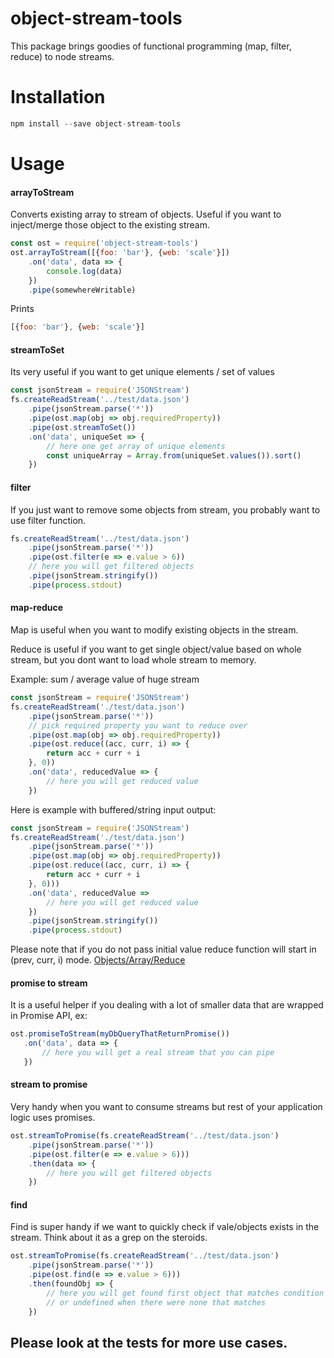# object-stream-tools

This package brings goodies of functional programming (map, filter, reduce) to node streams.


# Installation

```js
npm install --save object-stream-tools
```


# Usage
 
#### arrayToStream

Converts existing array to stream of objects. Useful if you want to inject/merge those object to the existing stream. 

```js
const ost = require('object-stream-tools')
ost.arrayToStream([{foo: 'bar'}, {web: 'scale'}])
    .on('data', data => {
        console.log(data)
    })
    .pipe(somewhereWritable)        
```

Prints

```js
[{foo: 'bar'}, {web: 'scale'}]
```


#### streamToSet

Its very useful if you want to get unique elements / set of values

```js
const jsonStream = require('JSONStream')
fs.createReadStream('../test/data.json')
    .pipe(jsonStream.parse('*'))
    .pipe(ost.map(obj => obj.requiredProperty))
    .pipe(ost.streamToSet())
    .on('data', uniqueSet => {
        // here one get array of unique elements
        const uniqueArray = Array.from(uniqueSet.values()).sort()
    })
```


#### filter

If you just want to remove some objects from stream, you probably want to use filter function.

```js
fs.createReadStream('../test/data.json')
    .pipe(jsonStream.parse('*'))
    .pipe(ost.filter(e => e.value > 6))
    // here you will get filtered objects
    .pipe(jsonStream.stringify())
    .pipe(process.stdout)
```


#### map-reduce

Map is useful when you want to modify existing objects in the stream.

Reduce is useful if you want to get single object/value based on whole stream, but
you dont want to load whole stream to memory.

Example: sum / average value of huge stream

```js
const jsonStream = require('JSONStream')
fs.createReadStream('./test/data.json')
    .pipe(jsonStream.parse('*'))
    // pick required property you want to reduce over
    .pipe(ost.map(obj => obj.requiredProperty))
    .pipe(ost.reduce((acc, curr, i) => {
        return acc + curr + i
    }, 0))
    .on('data', reducedValue => {
        // here you will get reduced value
    })
```

Here is example with buffered/string input output:

```js
const jsonStream = require('JSONStream')
fs.createReadStream('./test/data.json')
    .pipe(jsonStream.parse('*'))
    .pipe(ost.map(obj => obj.requiredProperty))
    .pipe(ost.reduce((acc, curr, i) => {
        return acc + curr + i
    }, 0)))
    .on('data', reducedValue =>
        // here you will get reduced value 
    })
    .pipe(jsonStream.stringify())
    .pipe(process.stdout)
```

Please note that if you do not pass initial value reduce function will start in (prev, curr, i) mode.
[Objects/Array/Reduce](https://developer.mozilla.org/en-US/docs/Web/JavaScript/Reference/Global_Objects/Array/Reduce)


#### promise to stream

It is a useful helper if you dealing with a lot of smaller data that are wrapped in Promise API, ex:

```js
ost.promiseToStream(myDbQueryThatReturnPromise())
   .on('data', data => {
       // here you will get a real stream that you can pipe
   })
```


#### stream to promise

Very handy when you want to consume streams but rest of your application logic uses promises. 

```js
ost.streamToPromise(fs.createReadStream('../test/data.json')
    .pipe(jsonStream.parse('*'))
    .pipe(ost.filter(e => e.value > 6)))
    .then(data => {
        // here you will get filtered objects
    })
```


#### find

Find is super handy if we want to quickly check if vale/objects exists in the stream.
Think about it as a grep on the steroids.

```js
ost.streamToPromise(fs.createReadStream('../test/data.json')
    .pipe(jsonStream.parse('*'))
    .pipe(ost.find(e => e.value > 6)))
    .then(foundObj => {
        // here you will get found first object that matches condition
        // or undefined when there were none that matches
    })
```


## Please look at the tests for more use cases.
